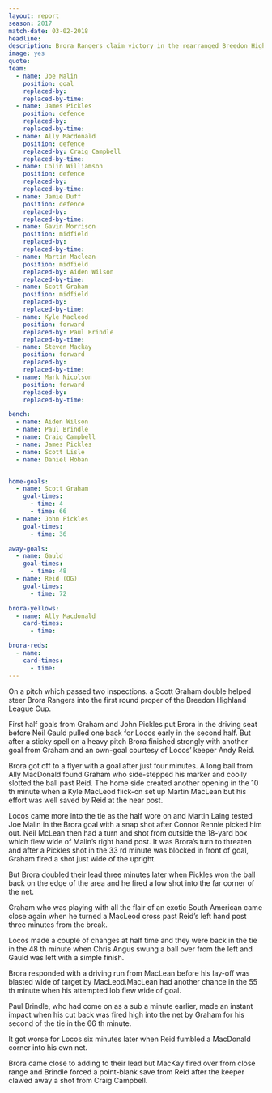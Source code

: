 ```yaml
---
layout: report
season: 2017
match-date: 03-02-2018
headline:
description: Brora Rangers claim victory in the rearranged Breedon Highland League Cup Preliminary Round.
image: yes
quote:
team:
  - name: Joe Malin
    position: goal
    replaced-by:
    replaced-by-time:
  - name: James Pickles
    position: defence
    replaced-by:
    replaced-by-time:
  - name: Ally Macdonald
    position: defence
    replaced-by: Craig Campbell
    replaced-by-time:
  - name: Colin Williamson
    position: defence
    replaced-by:
    replaced-by-time:
  - name: Jamie Duff
    position: defence
    replaced-by:
    replaced-by-time:
  - name: Gavin Morrison
    position: midfield
    replaced-by:
    replaced-by-time:
  - name: Martin Maclean
    position: midfield
    replaced-by: Aiden Wilson
    replaced-by-time:
  - name: Scott Graham
    position: midfield
    replaced-by:
    replaced-by-time:
  - name: Kyle Macleod
    position: forward
    replaced-by: Paul Brindle
    replaced-by-time:
  - name: Steven Mackay
    position: forward
    replaced-by:
    replaced-by-time:
  - name: Mark Nicolson
    position: forward
    replaced-by:
    replaced-by-time:

bench:
  - name: Aiden Wilson
  - name: Paul Brindle
  - name: Craig Campbell
  - name: James Pickles
  - name: Scott Lisle
  - name: Daniel Hoban


home-goals:
  - name: Scott Graham
    goal-times:
      - time: 4
      - time: 66
  - name: John Pickles
    goal-times:
      - time: 36

away-goals:
  - name: Gauld
    goal-times:
      - time: 48
  - name: Reid (OG)
    goal-times:
      - time: 72

brora-yellows:
  - name: Ally Macdonald
    card-times:
      - time:

brora-reds:
  - name:
    card-times:
      - time:
---
```

On a pitch which passed two inspections. a Scott Graham double
helped steer Brora Rangers into the first round proper of the Breedon
Highland League Cup.

First half goals from Graham and John Pickles put Brora in the
driving seat before Neil Gauld pulled one back for Locos early in the
second half. But after a sticky spell on a heavy pitch Brora finished
strongly with another goal from Graham and an own-goal courtesy of
Locos’ keeper Andy Reid.

Brora got off to a flyer with a goal after just four minutes.
A long ball from Ally MacDonald found Graham who side-stepped
his marker and coolly slotted the ball past Reid.
The home side created another opening in the 10 th minute when a
Kyle MacLeod flick-on set up Martin MacLean but his effort was
well saved by Reid at the near post.

Locos came more into the tie as the half wore on and Martin Laing
tested Joe Malin in the Brora goal with a snap shot after Connor
Rennie picked him out. Neil McLean then had a turn and shot from
outside the 18-yard box which flew wide of Malin’s right hand post.
It was Brora’s turn to threaten and after a Pickles shot in the 33 rd
minute was blocked in front of goal, Graham fired a shot just wide of
the upright.

But Brora doubled their lead three minutes later when Pickles won the
ball back on the edge of the area and he fired a low shot into the far
corner of the net.

Graham who was playing with all the flair of an exotic South
American came close again when he turned a MacLeod cross past
Reid’s left hand post three minutes from the break.

Locos made a couple of changes at half time and they were back in
the tie in the 48 th minute when Chris Angus swung a ball over from
the left and Gauld was left with a simple finish.

Brora responded with a driving run from MacLean before his lay-off
was blasted wide of target by MacLeod.MacLean had another chance
in the 55 th minute when his attempted lob flew wide of goal.

Paul Brindle, who had come on as a sub a minute earlier, made an
instant impact when his cut back was fired high into the net by
Graham for his second of the tie in the 66 th minute.

It got worse for Locos six minutes later when Reid fumbled a
MacDonald corner into his own net.

Brora came close to adding to their lead but MacKay fired over from
close range and Brindle forced a point-blank save from Reid after the
keeper clawed away a shot from Craig Campbell.
